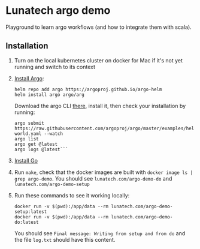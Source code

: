 # Lunatech argo demo

Playground to learn argo workflows (and how to integrate them with scala).

## Installation

1. Turn on the local kubernetes cluster on docker for Mac if it's not yet running and switch to its context
2. [Install Argo](https://argoproj.github.io/argo-workflows/quick-start/):

       helm repo add argo https://argoproj.github.io/argo-helm
       helm install argo argo/arg

   Download the argo CLI [there](https://github.com/argoproj/argo-workflows/releases), install it, then check your installation by running:

       argo submit https://raw.githubusercontent.com/argoproj/argo/master/examples/hello-world.yaml --watch
       argo list
       argo get @latest
       argo logs @latest```

3. [Install Go](https://golang.org/doc/tutorial/getting-started)
4. Run `make`, check that the docker images are built with `docker image ls | grep argo-demo`. You should see `lunatech.com/argo-demo-do` and `lunatech.com/argo-demo-setup`
5. Run these commands to see it working locally:

       docker run -v $(pwd):/app/data --rm lunatech.com/argo-demo-setup:latest
       docker run -v $(pwd):/app/data --rm lunatech.com/argo-demo-do:latest
	
   You should see `Final message: Writing from setup and from do` and the file `log.txt` should have this content.

